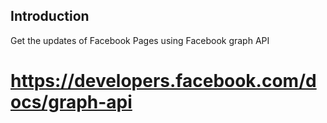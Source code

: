 <h2>Introduction</h2>

<p>Get the updates of Facebook Pages using Facebook graph API</p>

https://developers.facebook.com/docs/graph-api
=======
